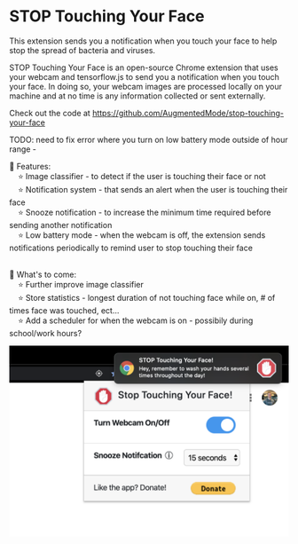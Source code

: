# STOP Touching Your Face

This extension sends you a notification when you touch your face to help stop the spread of bacteria and viruses.

STOP Touching Your Face is an open-source Chrome extension that uses your webcam and tensorflow.js to send you a notification when you touch your face. In doing so, your webcam images are processed locally on your machine and at no time is any information collected or sent externally.


Check out the code at https://github.com/AugmentedMode/stop-touching-your-face

TODO: need to fix error where you turn on low battery mode outside of hour range -

🚀 Features: <br>
  &nbsp;&nbsp;&nbsp;&nbsp;⭐️ Image classifier - to detect if the user is touching their face or not <br>
  &nbsp;&nbsp;&nbsp;&nbsp;⭐️ Notification system - that sends an alert when the user is touching their face<br>
  &nbsp;&nbsp;&nbsp;&nbsp;⭐️ Snooze notification - to increase the minimum time required before sending another notification <br>
  &nbsp;&nbsp;&nbsp;&nbsp;⭐️ Low battery mode - when the webcam is off, the extension sends notifications periodically to remind user to stop touching their face<br><br>


🚀 What's to come: <br>
  &nbsp;&nbsp;&nbsp;&nbsp;⭐️ Further improve image classifier <br>
  &nbsp;&nbsp;&nbsp;&nbsp;⭐️ Store statistics - longest duration of not touching face while on, # of times face was touched, ect...<br>
  &nbsp;&nbsp;&nbsp;&nbsp;⭐️ Add a scheduler for when the webcam is on - possibily during school/work hours? <br>


  ![alt text](https://github.com/AugmentedMode/stop-touching-your-face/blob/master/new-example.png)
